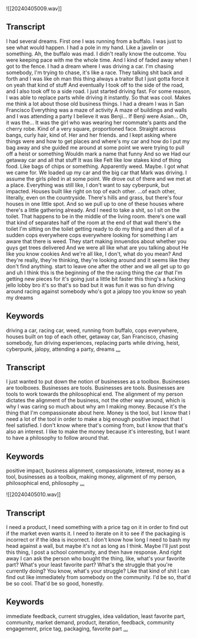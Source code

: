 ![[20240405009.wav]]
## Transcript
 I had several dreams. First one I was running from a buffalo. I was just to see what would happen. I had a pole in my hand. Like a javelin or something. Ah, the buffalo was mad. I didn't really know the outcome. You were keeping pace with me the whole time. And I kind of faded away when I got to the fence. I had a dream where I was driving a car. I'm chasing somebody, I'm trying to chase, it's like a race. They talking shit back and forth and I was like oh man this thing always a traitor But I just gotta force it on yeah that kind of stuff And eventually I took off to the side of the road, and I also took off to a side road. I just started driving fast. For some reason, I was able to replace parts while driving it instantly. So that was cool. Makes me think a lot about those old business things. I had a dream I was in San Francisco Everything was a maze of activity A maze of buildings and walls and I was attending a party I believe it was Benji... If Benji were Asian... Oh, it was the... It was the girl who was wearing her roommate's pants and the cherry robe. Kind of a very square, proportioned face. Straight across bangs, curly hair, kind of. Her and her friends. and I kept asking where things were and how to get places and where's my car and how do I put my bag away and she guided me around at some point we were trying to pull off a heist or something Wouldn mark a name that funny And so we Had our getaway car and all that stuff It was like Felt like low stakes kind of thing food. Like bags of chips or something. Apparently weed. Maybe. I got what we came for. We loaded up my car and the big car that Mark was driving. I assume the girls piled in at some point. We drove out of there and we met at a place. Everything was still like, I don't want to say cyberpunk, but impacted. Houses built like right on top of each other. ...of each other, literally, even on the countryside. There's hills and grass, but there's four houses in one little spot. And so we pull up to one of these houses where there's a little gathering already. And I need to take a shit, so I sit on the toilet. That happens to be in the middle of the living room. there's one wall that kind of separates half of the room at the end of that wall there's the toilet I'm sitting on the toilet getting ready to do my thing and then all of a sudden cops everywhere cops everywhere looking for something I am aware that there is weed. They start making innuendos about whether you guys get trees delivered And we were all like what are you talking about He like you know cookies And we're all like, I don't, what do you mean? And they're really, they're thinking, they're looking around and it seems like they don't find anything. start to leave one after the other and we all get up to go and uh I think this is the beginning of the the racing thing the car that I'm getting new pieces for it's going just a little bit faster this thing's a fucking jello lobby bro it's so that's so bad but it was fun it was so fun driving around racing against somebody who's got a jalopy too you know so yeah my dreams
## Keywords
driving a car, racing car, weed, running from buffalo, cops everywhere, houses built on top of each other, getaway car, San Francisco, chasing somebody, fun driving experiences, replacing parts while driving, heist, cyberpunk, jalopy, attending a party, dreams
[...](obsidian://swiftink_transcript_functions?id=7523dc0e-979f-4b72-aafc-d9bb75f121a8)
## Transcript
 I just wanted to put down the notion of businesses as a toolbox. Businesses are toolboxes. Businesses are tools. Businesses are tools. Businesses are tools to work towards the philosophical end. The alignment of my person dictates the alignment of the business, not the other way around, which is why I was caring so much about why am I making money. Because it's the thing that I'm compassionate about here. Money is the tool, but I know that I need a lot of the tool in order to make a big enough positive impact that I feel satisfied. I don't know where that's coming from, but I know that that's also an interest. I like to make the money because it's interesting, but I want to have a philosophy to follow around that.
## Keywords
positive impact, business alignment, compassionate, interest, money as a tool, businesses as a toolbox, making money, alignment of my person, philosophical end, philosophy
[...](obsidian://swiftink_transcript_functions?id=bed1f005-d299-4797-92f1-c6d8442b59a0)

![[20240405010.wav]]
## Transcript
 I need a product, I need something with a price tag on it in order to find out if the market even wants it. I need to iterate on it to see if the packaging is incorrect or if the idea is incorrect. I don't know how long I need to bash my head against a wall, but maybe it's not as long as I think. Maybe I'll just post this thing, I post a school community, and then have response. And right away I can ask the person who bought the thing, like, what's your favorite part? What's your least favorite part? What's the struggle that you're currently doing? You know, what's your struggle? Like that kind of shit I can find out like immediately from somebody on the community. I'd be so, that'd be so cool. That'd be so good, honestly.
## Keywords
immediate feedback, current struggles, idea validation, least favorite part, community, market demand, product, iteration, feedback, community engagement, price tag, packaging, favorite part
[...](obsidian://swiftink_transcript_functions?id=373034d8-5937-43aa-9964-ac11c549c80b)